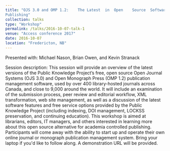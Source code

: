 ```yaml
---
title: "OJS	3.0	and	OMP	1.2:	The	Latest	in	Open	Source	Software	and	Services	for	Academia Controlled
Publishing"
collection: talks
type: "Workshop"
permalink: /talks/2016-10-07-talk-1
venue: "Access conference 2017"
date: 2016-10-07
location: "Fredericton, NB"
---
```

Presented with: Michael Nason, Brian Owen, and Kevin Stranack

Session description:
This session will provide an overview of the latest versions of the Public Knowledge Project’s free, open source Open Journal Systems (OJS 3.0) and Open Monograph Press (OMP 1.2) publication management software, used by over 400 library-hosted journals across Canada, and close to 9,000 around the world. It will include an examination of the submission process, peer review and editorial workflow, XML transformation, web site management, as well as a discussion of the latest software features and free service options provided by the Public Knowledge Project (including indexing, DOI management, LOCKSS preservation, and continuing education). This workshop is aimed at librarians, editors, IT managers, and others interested in learning more about this open source alternative for academia controlled publishing. Participants will come away with the ability to start up and operate their own online journal or monograph publication management system. Bring your laptop if you'd like to follow along. A demonstration URL will be provided.

